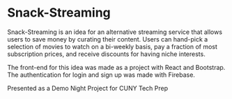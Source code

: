 # Snack-Streaming 

Snack-Streaming is an idea for an alternative streaming service that allows users to save money by curating their content. 
Users can hand-pick a selection of movies to watch on a bi-weekly basis, pay a fraction of most subscription prices, and receive discounts for having niche interests.  

The front-end for this idea was made as a project with React and Bootstrap.
The authentication for login and sign up was made with Firebase.

Presented as a Demo Night Project for CUNY Tech Prep 
